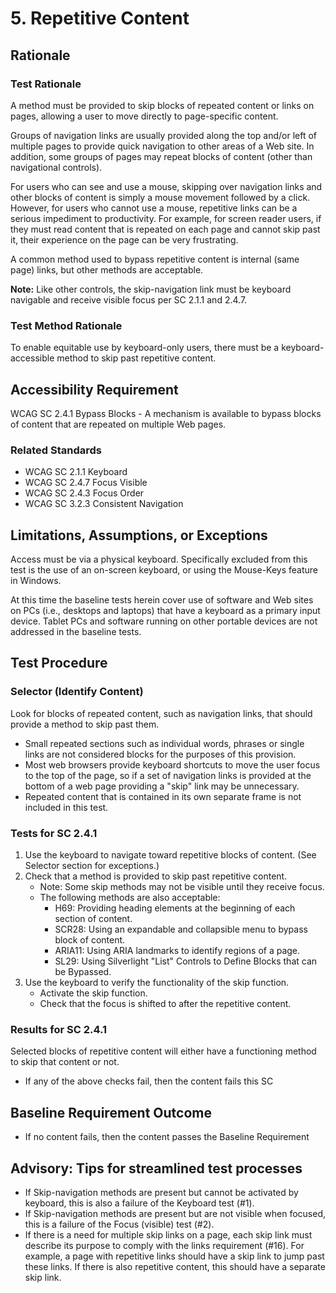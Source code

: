 # 5. Repetitive Content
## Rationale
### Test Rationale
A method must be provided to skip blocks of repeated content or links on pages, allowing a user to move directly to page-specific content.

Groups of navigation links are usually provided along the top and/or left of multiple pages to provide quick navigation to other areas of a Web site. In addition, some groups of pages may repeat blocks of content (other than navigational controls).

For users who can see and use a mouse, skipping over navigation links and other blocks of content is simply a mouse movement followed by a click. However, for users who cannot use a mouse, repetitive links can be a serious impediment to productivity. For example, for screen reader users, if they must read content that is repeated on each page and cannot skip past it, their experience on the page can be very frustrating. 

A common method used to bypass repetitive content is internal (same page) links, but other methods are acceptable.

**Note:**
Like other controls, the skip-navigation link must be keyboard navigable and receive visible focus per SC 2.1.1 and 2.4.7.

### Test Method Rationale
To enable equitable use by keyboard-only users, there must be a keyboard-accessible method to skip past repetitive content. 

## Accessibility Requirement
WCAG SC 2.4.1 Bypass Blocks - A mechanism is available to bypass blocks of content that are repeated on multiple Web pages.

### Related Standards
* WCAG SC 2.1.1 Keyboard
* WCAG SC 2.4.7 Focus Visible
* WCAG SC 2.4.3 Focus Order
* WCAG SC 3.2.3 Consistent Navigation

## Limitations, Assumptions, or Exceptions
Access must be via a physical keyboard. Specifically excluded from this test is the use of an on-screen keyboard, or using the Mouse-Keys feature in Windows.

At this time the baseline tests herein cover use of software and Web sites on PCs (i.e., desktops and laptops) that have a keyboard as a primary input device. Tablet PCs and software running on other portable devices are not addressed in the baseline tests.

## Test Procedure
### Selector (Identify Content)
Look for blocks of repeated content, such as navigation links, that should provide a method to skip past them.
* Small repeated sections such as individual words, phrases or single links are not considered blocks for the purposes of this provision.
* Most web browsers provide keyboard shortcuts to move the user focus to the top of the page, so if a set of navigation links is provided at the bottom of a web page providing a "skip" link may be unnecessary. 
* Repeated content that is contained in its own separate frame is not included in this test.

### Tests for SC 2.4.1
1.	Use the keyboard to navigate toward repetitive blocks of content. (See Selector section for exceptions.)
2.	Check that a method is provided to skip past repetitive content.
    * Note: Some skip methods may not be visible until they receive focus.
    * The following methods are also acceptable:
      * H69: Providing heading elements at the beginning of each section of content. 
      * SCR28: Using an expandable and collapsible menu to bypass block of content.
      * ARIA11: Using ARIA landmarks to identify regions of a page. 
      * SL29: Using Silverlight "List" Controls to Define Blocks that can be Bypassed.
3.	Use the keyboard to verify the functionality of the skip function. 
    * Activate the skip function.
    * Check that the focus is shifted to after the repetitive content.

### Results for SC 2.4.1 
Selected blocks of repetitive content will either have a functioning method to skip that content or not.
* If any of the above checks fail, then the content fails this SC

## Baseline Requirement Outcome
* If no content fails, then the content passes the Baseline Requirement

## Advisory: Tips for streamlined test processes
* If Skip-navigation methods are present but cannot be activated by keyboard, this is also a failure of the Keyboard test (#1).
* If Skip-navigation methods are present but are not visible when focused, this is a failure of the Focus (visible) test (#2). 
* If there is a need for multiple skip links on a page, each skip link must describe its purpose to comply with the links requirement (#16). For example, a page with repetitive links should have a skip link to jump past these links. If there is also repetitive content, this should have a separate skip link.
